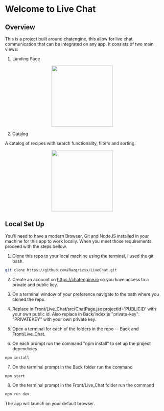 # Welcome to Live Chat

## Overview

This is a project built around chatengine, this allow for live chat communication that can be integrated on any app. It consists of two main views:

1. Landing Page

<p align="center">
  <img height="200" src="https://user-images.githubusercontent.com/104910559/237486172-ad45a9c3-7ea4-4efc-9b40-602b2ba1b410.PNG" />
</p>

2. Catalog

A catalog of recipes with search functionality, filters and sorting.

<p align="center">
  <img height="200" src="https://user-images.githubusercontent.com/104910559/237486010-7c2e24d5-5a6c-412f-8ca0-94230a87ae30.PNG" />
</p>

## Local Set Up

You'll need to have a modern Browser, Git and NodeJS installed in your machine for this app to work locally. When you meet those requirements proceed with the steps bellow.

1. Clone this repo to your local machine using the terminal, i used the git bash.

```sh
git clone https://github.com/Razgrizsx/LiveChat.git
```

2. Create an account on https://chatengine.io so you have access to a private and public key.

3. On a terminal window of your preference navigate to the path where you cloned the repo.

4. Replace in Front/Live_Chat/src/ChatPage.jsx projectId='PUBLICID' with your own public id. Also replace in Back/index.js "private-key": "PRIVATEKEY" with your own private key.

5. Open a terminal for each of the folders in the repo -- Back and Front/Live_Chat.

6. On each prompt run the command "npm install" to set up the project dependicies.

```sh
npm install
```

7. On the terminal prompt in the Back folder run the command

```sh
npm start
```

8. On the terminal prompt in the Front/Live_Chat folder run the command

```sh
npm run dev
```

The app will launch on your default browser.
